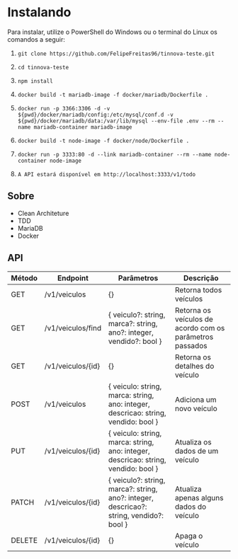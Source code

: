 # Instalando

Para instalar, utilize o PowerShell do Windows ou o terminal do Linux os comandos a seguir:

1. ```git clone https://github.com/FelipeFreitas96/tinnova-teste.git```

2. ```cd tinnova-teste```

3. ```npm install```

4. ```docker build -t mariadb-image -f docker/mariadb/Dockerfile .```

5. ```docker run -p 3366:3306 -d -v ${pwd}/docker/mariadb/config:/etc/mysql/conf.d -v ${pwd}/docker/mariadb/data:/var/lib/mysql --env-file .env --rm --name mariadb-container mariadb-image```

6. ```docker build -t node-image -f docker/node/Dockerfile .```
7. ```docker run -p 3333:80 -d --link mariadb-container --rm --name node-container node-image```
8. ```A API estará disponível em http://localhost:3333/v1/todo```

## Sobre
* Clean Architeture
* TDD
* MariaDB
* Docker

## API

| Método | Endpoint | Parâmetros | Descrição |
| ------------ | ------------ | ------------ | ------------ |
| GET | /v1/veiculos | {} | Retorna todos veículos |
| GET | /v1/veiculos/find | { veiculo?: string, marca?: string, ano?: integer, vendido?: bool } | Retorna os veículos de acordo com os parâmetros passados |
| GET | /v1/veiculos/{id} | {} | Retorna os detalhes do veículo |
| POST | /v1/veiculos | { veiculo: string, marca: string, ano: integer, descricao: string, vendido: bool } | Adiciona um novo veículo |
| PUT | /v1/veiculos/{id} | { veiculo: string, marca: string, ano: integer, descricao: string, vendido: bool } | Atualiza os dados de um veículo |
| PATCH | /v1/veiculos/{id} | { veiculo?: string, marca?: string, ano?: integer, descricao?: string, vendido?: bool } | Atualiza apenas alguns dados do veículo |
| DELETE | /v1/veiculos/{id} | {} | Apaga o veículo |
